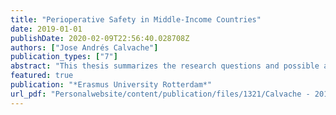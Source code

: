 ```yaml
---
title: "Perioperative Safety in Middle-Income Countries"
date: 2019-01-01
publishDate: 2020-02-09T22:56:40.028708Z
authors: ["Jose Andrés Calvache"]
publication_types: ["7"]
abstract: "This thesis summarizes the research questions and possible answers based on the scientific work of the author over more than 10 years of Colombian-based research with direct support and supervision of Department of Anesthesiology of Erasmus Medical Center Rotterdam, The Netherlands. The publications presented here are clustered around 3 key-questions: Question 1: What is the current state of Randomized Controlled Trials and Systematic Reviews on Patient Safety worldwide? Question 2: Is there any validated approach to assess safety in perioperative care in middle-income countries like Colombia? Question 3: Which perioperative interventions on quality and safety potentially affect patients in low- and middle-income countries?"
featured: true
publication: "*Erasmus University Rotterdam*"
url_pdf: "Personalwebsite/content/publication/files/1321/Calvache - 2019 - Perioperative Safety in Middle-Income Countries.pdf"
---
```


